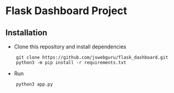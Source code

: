 # Flask Dashboard Project

## Installation
- Clone this repository and install dependencies

```command
    git clone https://github.com/jswebguru/flask_dashboard.git
    python3 -m pip install -r requirements.txt 
```

- Run

```command
    python3 app.py
```
    
